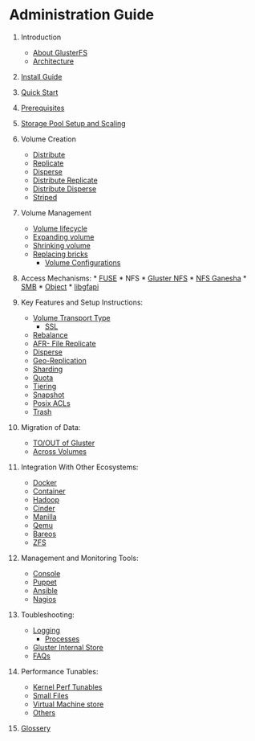 # Administration Guide

1.  Introduction
	*  [About GlusterFS](../overview.md)
	*  [Architecture](./architecture.md)

2.  [Install Guide](../Installation-Guide/install.md)

3.  [Quick Start](../Quick-Start-Guide/Quickstart.md)

4.  [Prerequisites](./prerequisites.md)

5.  [Storage Pool Setup and Scaling](./storage_pool_setup_and_scaling.md)

6.  Volume Creation
	*  [Distribute](./distribute.md)
	*  [Replicate](./replicate.md)
	*  [Disperse](./disperse.md)
	*  [Distribute Replicate](./distribute_replicate.md)
	*  [Distribute Disperse](./distribute_disperse.md)
	*  [Striped](./striped.md)

7.  Volume Management
	*  [Volume lifecycle](./volume_lifecycle.md)
	*  [Expanding volume](./expanding_volume.md)
	*  [Shrinking volume](./shrinking_volume.md)
	*  [Replacing bricks](./replace_bricks.md)
        *  [Volume Configurations](./volume_configurations.md)

8.  Access Mechanisms:
        *  [FUSE](./fuse.md)
        *  NFS
                *  [Gluster NFS](./gluster_NFS.md)
                *  [NFS Ganesha](./NFS_Ganesha.md)
        *  [SMB](./SMB.md)
        *  [Object](./object.md)
        *  [libgfapi](./libgfapi.md)

9.  Key Features and Setup Instructions:
	*  [Volume Transport Type](./volume_transport_types.md)
        *  [SSL](./ssl.md)
	*  [Rebalance](./rebalance.md)
	*  [AFR- File Replicate](./afr.md)
	*  [Disperse](./disperse.md)
	*  [Geo-Replication](./geo_replication.md)
	*  [Sharding](./sharding.md)
	*  [Quota](./quota.md)
	*  [Tiering](./tiering.md)
	*  [Snapshot](./snapshot.md)
	*  [Posix ACLs](./posix_acls.md)
	*  [Trash](./trash.md)

10. Migration of Data:
	*  [TO/OUT of Gluster](./data_into_or_out_of_gluster.md)
	*  [Across Volumes](./data_across_volume.md)

11. Integration With Other Ecosystems:
	*  [Docker](./docker.md)
	*  [Container](./container.md)
	*  [Hadoop](./hadoop.md)
	*  [Cinder](./cinder.md)
	*  [Manilla](./manilla.md)
	*  [Qemu](./qemu.md)
	*  [Bareos](./bareos.md)
	*  [ZFS](./zfs.md)

12. Management and Monitoring Tools:
	*  [Console](./console.md)
	*  [Puppet](./puppet.md)
	*  [Ansible](./ansible.md)
	*  [Nagios](./nagios.md)

13. Toubleshooting:
	*  [Logging](./logging.md)
        *  [Processes](./processes_gluster.md)
	*  [Gluster Internal Store](./gluster_internal_store.md)
	*  [FAQs](./troubleshooting_FAQs.md)

14. Performance Tunables:
	*  [Kernel Perf Tunables](./kernel_perf_tunables.md)
	*  [Small Files](./small_files.md)
	*  [Virtual Machine store](./virtual_machine_store.md)
	*  [Others](./perf_others.md)

15. [Glossery](./glossery.md)
